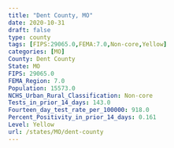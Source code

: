 ```yaml
---
title: "Dent County, MO"
date: 2020-10-31
draft: false
type: county
tags: [FIPS:29065.0,FEMA:7.0,Non-core,Yellow]
categories: [MO]
County: Dent County
State: MO
FIPS: 29065.0
FEMA_Region: 7.0
Population: 15573.0
NCHS_Urban_Rural_Classification: Non-core
Tests_in_prior_14_days: 143.0
Fourteen_day_test_rate_per_100000: 918.0
Percent_Positivity_in_prior_14_days: 0.161
Level: Yellow
url: /states/MO/dent-county
---
```



